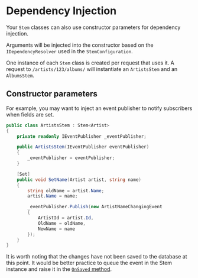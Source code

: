 # Dependency Injection

Your `Stem` classes can also use constructor parameters for dependency injection.

Arguments will be injected into the constructor based on the `IDependencyResolver` used in the `StemConfiguration`.

One instance of each `Stem` class is created per request that uses it. A request to `/artists/123/albums/` will instantiate an `ArtistsStem` and an `AlbumsStem`.

## Constructor parameters

For example, you may want to inject an event publisher to notify subscribers when fields are set.

```csharp
public class ArtistsStem : Stem<Artist>
{
    private readonly IEventPublisher _eventPublisher;

    public ArtistsStem(IEventPublisher eventPublisher)
    {
        _eventPublisher = eventPublisher;
    }

    [Set]
    public void SetName(Artist artist, string name)
    {
        string oldName = artist.Name;
        artist.Name = name;

        _eventPublisher.Publish(new ArtistNameChangingEvent 
        {
            ArtistId = artist.Id,
            OldName = oldName,
            NewName = name
        });
    }
}
```

It is worth noting that the changes have not been saved to the database at this point. It would be better practice to queue the event in the Stem instance and raise it in the [`OnSaved` method](events.md).